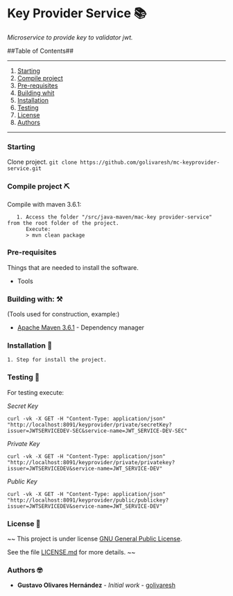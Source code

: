 # Key Provider Service :books: #
_Microservice to provide key to validator jwt._

##Table of Contents##
*******

 1. [Starting](#starting)
 2. [Compile project](#compile-project)
 3. [Pre-requisites](#pre-requisites)
 4. [Building whit](#building-with)
 5. [Installation](#installation)
 6. [Testing](#testing)
 7. [License](#license)
 8. [Authors](#authors)

*******

### Starting ###
Clone project.
`
git clone https://github.com/golivaresh/mc-keyprovider-service.git
`

### Compile project :pick: ###

Compile with maven 3.6.1:

```
   1. Access the folder "/src/java-maven/mac-key provider-service" from the root folder of the project.
      Execute:
      > mvn clean package
```

### Pre-requisites ###

Things that are needed to install the software.

   * Tools

### Building with: :hammer_and_pick: ###
(Tools used for construction, example:)

* [Apache Maven 3.6.1](https://maven.apache.org/) - Dependency manager

### Installation :rocket: ###

    1. Step for install the project.

### Testing :memo: ###

For testing execute:

*Secret Key*

```
curl -vk -X GET -H "Content-Type: application/json" "http://localhost:8091/keyprovider/private/secretKey?issuer=JWTSERVICEDEV-SEC&service-name=JWT_SERVICE-DEV-SEC"
```

*Private Key*

```
curl -vk -X GET -H "Content-Type: application/json" "http://localhost:8091/keyprovider/private/privatekey?issuer=JWTSERVICEDEV&service-name=JWT_SERVICE-DEV"
```

*Public Key*

```
curl -vk -X GET -H "Content-Type: application/json" "http://localhost:8091/keyprovider/public/publickey?issuer=JWTSERVICEDEV&service-name=JWT_SERVICE-DEV"
```

### License :page_facing_up: ###
~~
This project is under license [GNU General Public License](https://www.gnu.org/licenses/gpl-3.0.html).

See the file [LICENSE.md](LICENSE.md) for more details.
~~ 

### Authors :nerd_face: ###

* **Gustavo Olivares Hernández** - *Initial work* - [golivaresh](https://github.com/golivaresh)
